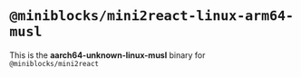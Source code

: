 # `@miniblocks/mini2react-linux-arm64-musl`

This is the **aarch64-unknown-linux-musl** binary for `@miniblocks/mini2react`

